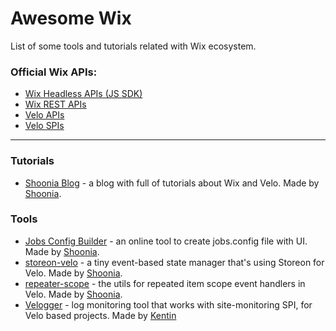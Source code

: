# Awesome Wix

List of some tools and tutorials related with Wix ecosystem.

### Official Wix APIs:

- [Wix Headless APIs (JS SDK)](https://dev.wix.com/docs/sdk)
- [Wix REST APIs](https://dev.wix.com/docs/rest)
- [Velo APIs](https://www.wix.com/velo/reference/)
- [Velo SPIs](https://www.wix.com/velo/reference/spis/)

---

### Tutorials

- [Shoonia Blog](https://shoonia.site/) - a blog with full of tutorials about Wix and Velo. Made by [Shoonia](https://github.com/shoonia).

### Tools

- [Jobs Config Builder](https://shoonia.github.io/jobs.config/) - an online tool to create jobs.config file with UI. Made by [Shoonia](https://github.com/shoonia).
- [storeon-velo](https://www.npmjs.com/package/storeon-velo) - a tiny event-based state manager that's using Storeon for Velo. Made by [Shoonia](https://github.com/shoonia).
- [repeater-scope](https://www.npmjs.com/package/repeater-scope) - the utils for repeated item scope event handlers in Velo. Made by [Shoonia](https://github.com/shoonia).
- [Velogger](https://velogger.dev/) - log monitoring tool that works with site-monitoring SPI, for Velo based projects. Made by [Kentin]()